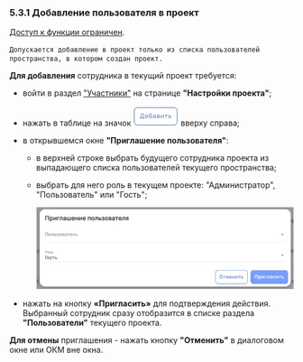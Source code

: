 ### 5.3.1 Добавление пользователя в проект  

[Доступ к функции ограничен](9_roles/9.2_access.md).  

    Допускается добавление в проект только из списка пользователей пространства, в котором создан проект. 

**Для добавления** сотрудника в текущий проект требуется:  

- войти в раздел ["Участники"](5.3_members.md) на странице **"Настройки проекта"**;
- нажать в таблице на значок ![добавить](/imgs/добавить.jpg) вверху справа;
- в открывшемся окне **"Приглашение пользователя"**:
  - в верхней строке выбрать будущего сотрудника проекта из выпадающего списка пользователей текущего пространства;
  - выбрать для него роль в текущем проекте: "Администратор", "Пользователь" или "Гость";

    ![5.3.1-2](/imgs/5.3.1-2.jpg)

- нажать на кнопку **«Пригласить»** для подтверждения действия.  
  Выбранный сотрудник сразу отобразится в списке раздела **"Пользователи"** текущего проекта.  

**Для отмены** приглашения - нажать кнопку **"Отменить"** в диалоговом окне или ОКМ вне окна.
